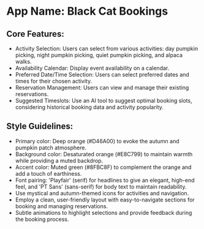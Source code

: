 # **App Name**: Black Cat Bookings

## Core Features:

- Activity Selection: Users can select from various activities: day pumpkin picking, night pumpkin picking, quiet pumpkin picking, and alpaca walks.
- Availability Calendar: Display event availability on a calendar.
- Preferred Date/Time Selection: Users can select preferred dates and times for their chosen activity.
- Reservation Management: Users can view and manage their existing reservations.
- Suggested Timeslots: Use an AI tool to suggest optimal booking slots, considering historical booking data and activity popularity. 

## Style Guidelines:

- Primary color: Deep orange (#D46A00) to evoke the autumn and pumpkin patch atmosphere.
- Background color: Desaturated orange (#E8C799) to maintain warmth while providing a muted backdrop.
- Accent color: Muted green (#8FBC8F) to complement the orange and add a touch of earthiness.
- Font pairing: 'Playfair' (serif) for headlines to give an elegant, high-end feel, and 'PT Sans' (sans-serif) for body text to maintain readability.
- Use mystical and autumn-themed icons for activities and navigation.
- Employ a clean, user-friendly layout with easy-to-navigate sections for booking and managing reservations.
- Subtle animations to highlight selections and provide feedback during the booking process.